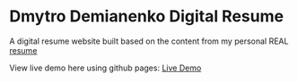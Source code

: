 # Dmytro Demianenko Digital Resume

A digital resume website built based on the content from my personal REAL [resume](./assets/resume.pdf) 

View live demo here using github pages: [Live Demo](https://lyashket.github.io/Digital-Resume/)
